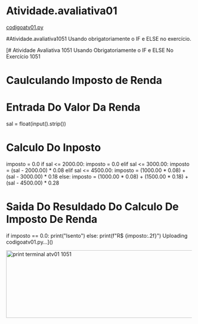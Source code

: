 # Atividade.avaliativa01

[codigoatv01.py](https://github.com/user-attachments/files/22429402/codigoatv01.py)

#Atividade.avaliativa1051 Usando obrigatoriamente o IF e ELSE no exercício.

[# Atividade Avaliativa 1051 Usando Obrigatoriamente o IF e ELSE No Exercício 1051
# Caulculando Imposto de Renda
# Entrada Do Valor Da Renda

sal = float(input().strip())

# Calculo Do Inposto

imposto = 0.0
if sal <= 2000.00:
    imposto = 0.0
elif sal <= 3000.00:
    imposto = (sal - 2000.00) * 0.08
elif sal <= 4500.00:
    imposto = (1000.00 * 0.08) + (sal - 3000.00) * 0.18
else:
    imposto = (1000.00 * 0.08) + (1500.00 * 0.18) + (sal - 4500.00) * 0.28

# Saida Do Resuldado Do Calculo De Imposto De Renda

if imposto == 0.0:
    print("Isento")
else:
    print(f"R$ {imposto:.2f}")
Uploading codigoatv01.py…]()


<img width="1404" height="183" alt="print terminal atv01 1051" src="https://github.com/user-attachments/assets/4270e248-3835-45af-b095-6bf7711fb324" />
